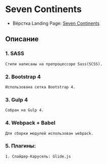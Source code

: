 # Seven Continents
- Вёрстка Landing Page: [Seven Continents](https://dmitriywolf.github.io/continent/dist/index.html)

## Описание

### 1. SASS
	Стили написаны на препроцессоре Sass(SCSS).

### 2. Bootstrap 4 
	Использована сетка Bootstrap 4.

### 3. Gulp 4
	Собран на Gulp 4.

### 4. Webpack + Babel
	Для сборки модулей использован webpack.

### 5. Плагины:
    1. Слайдер-Карусель: Glide.js